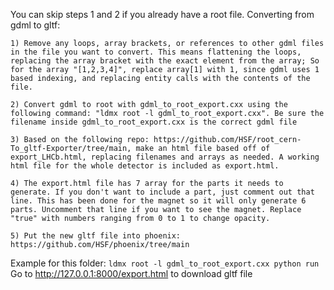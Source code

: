 You can skip steps 1 and 2 if you already have a root file.
Converting from gdml to gltf:

    1) Remove any loops, array brackets, or references to other gdml files in the file you want to convert. This means flattening the loops, replacing the array bracket with the exact element from the array; So for the array "[1,2,3,4]", replace array[1] with 1, since gdml uses 1 based indexing, and replacing entity calls with the contents of the file.

    2) Convert gdml to root with gdml_to_root_export.cxx using the following command: "ldmx root -l gdml_to_root_export.cxx". Be sure the filename inside gdml_to_root_export.cxx is the correct gdml file

    3) Based on the following repo: https://github.com/HSF/root_cern-To_gltf-Exporter/tree/main, make an html file based off of export_LHCb.html, replacing filenames and arrays as needed. A working html file for the whole detector is included as export.html.

    4) The export.html file has 7 array for the parts it needs to generate. If you don't want to include a part, just comment out that line. This has been done for the magnet so it will only generate 6 parts. Uncomment that line if you want to see the magnet. Replace "true" with numbers ranging from 0 to 1 to change opacity.

    5) Put the new gltf file into phoenix: https://github.com/HSF/phoenix/tree/main

Example for this folder:
    ```
    ldmx root -l gdml_to_root_export.cxx
    python run
    ```
    Go to http://127.0.0.1:8000/export.html to download gltf file
    

